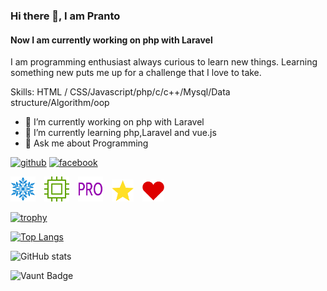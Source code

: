 ### Hi there 👋, I am Pranto
#### Now I am currently working on php with Laravel
I am programming enthusiast always curious to learn new
things. Learning something new puts me up for a challenge
that I love to take.

Skills:  HTML / CSS/Javascript/php/c/c++/Mysql/Data structure/Algorithm/oop

- 🔭 I’m currently working on php with Laravel 
- 🌱 I’m currently learning php,Laravel and vue.js 
- 💬 Ask me about Programming 


[<img src='https://cdn.jsdelivr.net/npm/simple-icons@3.0.1/icons/github.svg' alt='github' height='40'>](https://github.com/Jitendrapranto)  [<img src='https://cdn.jsdelivr.net/npm/simple-icons@3.0.1/icons/facebook.svg' alt='facebook' height='40'>](https://www.facebook.com/jitendrapranto)  

<a href='https://archiveprogram.github.com/'><img src='https://raw.githubusercontent.com/acervenky/animated-github-badges/master/assets/acbadge.gif' width='40' height='40'></a> <a href='https://docs.github.com/en/developers'><img src='https://raw.githubusercontent.com/acervenky/animated-github-badges/master/assets/devbadge.gif' width='40' height='40'></a> <a href='https://github.com/pricing'><img src='https://raw.githubusercontent.com/acervenky/animated-github-badges/master/assets/pro.gif' width='40' height='40'></a> <a href='https://stars.github.com/'><img src='https://raw.githubusercontent.com/acervenky/animated-github-badges/master/assets/starbadge.gif' width='35' height='35'></a> <a href='https://docs.github.com/en/github/supporting-the-open-source-community-with-github-sponsors'><img src='https://raw.githubusercontent.com/acervenky/animated-github-badges/master/assets/sponsorbadge.gif' width='35' height='35'></a> 

[![trophy](https://github-profile-trophy.vercel.app/?username=Jitendrapranto)](https://github.com/ryo-ma/github-profile-trophy)

[![Top Langs](https://github-readme-stats.vercel.app/api/top-langs/?username=Jitendrapranto)](https://github.com/anuraghazra/github-readme-stats)

![GitHub stats](https://github-readme-stats.vercel.app/api?username=Jitendrapranto&show_icons=true)  

![Vaunt Badge](https://api.vaunt.dev/v1/github/entities/Jitendrapranto/contributions?format=svg&private=false)  

